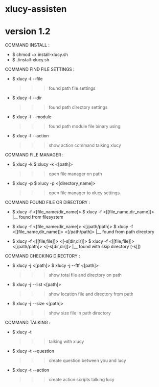 # xlucy-assisten
# version 1.2

COMMAND INSTALL :
- $ chmod +x install-xlucy.sh
- $ ./install-xlucy.sh

COMMAND FIND FILE SETTINGS :
- $ xlucy -l --file
  >>> found path file settings
  
- $ xlucy -l --dir
  >>> found path directory settings
  
- $ xlucy -l --module
  >>> found path module file binary using
  
- $ xlucy -l --action
  >>> show action command talking xlucy
 
COMMAND FILE MANAGER :
- $ xlucy -k
  $ xlucy -k <[path]>
  >>> open file manager on path
  
- $ xlucy -p
  $ xlucy -p <[directory_name]>
  >>> open file manager to xlucy settings

COMMAND FOUND FILE OR DIRECTORY :
- $ xlucy -f <[file_name/dir_name]>
  $ xlucy -f <[[file_name,dir_name]]>
  |__ found from filesystem
  
- $ xlucy -f <[file_name/dir_name]> <[/path/path]>
  $ xlucy -f <[[file_name,dir_name]]> <[/path/path]>
  |__ found from path directory
  
- $ xlucy -f <[[file,file]]> <[-s[dir,dir]]>
  $ xlucy -f <[[file,file]]> <[/path/path]> <[-s[dir,dir]]>
  |__ found with skip directory (-s[])

COMMAND CHECKING DIRECTORY :
- $ xlucy -j <[path]>
  $ xlucy -j --ftf <[path]>
  >>> show total file and directory on path

- $ xlucy -j --list <[path]>
  >>> show location file and directory from path
  
- $ xlucy -j --size <[path]>
  >>> show size file in path directory
  
COMMAND TALKING :
- $ xlucy -t
  >>> talking with xlucy
  
- $ xlucy -t --question
  >>> create question between you and lucy
  
- $ xlucy -t --action
  >>> create action scripts talking lucy
